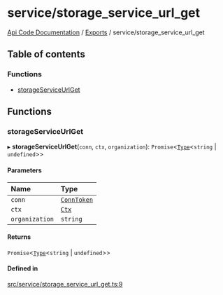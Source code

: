 # service/storage\_service\_url\_get
 
[Api Code Documentation](../README.md) / [Exports](../modules.md) / service/storage\_service\_url\_get

## Table of contents

### Functions

- [storageServiceUrlGet](service_storage_service_url_get.md#storageserviceurlget)

## Functions

### storageServiceUrlGet

▸ **storageServiceUrlGet**(`conn`, `ctx`, `organization`): `Promise`\<[`Type`](result.md#type)\<`string` \| `undefined`\>\>

#### Parameters

| Name | Type |
| :------ | :------ |
| `conn` | [`ConnToken`](service_conn.md#conntoken) |
| `ctx` | [`Ctx`](../interfaces/lib_ctx.Ctx.md) |
| `organization` | `string` |

#### Returns

`Promise`\<[`Type`](result.md#type)\<`string` \| `undefined`\>\>

#### Defined in

[src/service/storage_service_url_get.ts:9](https://github.com/openkfw/TruBudget/blob/3cf6626/api/src/service/storage_service_url_get.ts#L9)
